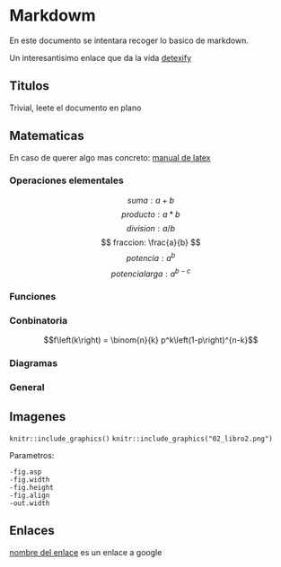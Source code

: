 # Markdowm

En este documento se intentara recoger lo basico de markdown.


Un interesantisimo enlace que da la vida [detexify](https://detexify.kirelabs.org/classify.html)

## Titulos

Trivial, leete el documento en plano

## Matematicas

En caso de querer algo mas concreto: [manual de latex](https://manualdelatex.com/tutoriales/ecuaciones)

### Operaciones elementales

$$ suma: a + b $$
$$ producto: a * b $$
$$ division: a / b $$
$$ fraccion: \frac{a}{b} $$
$$ potencia: a ^ b $$
$$ potencia larga: a ^ {b - c} $$

### Funciones


### Conbinatoria

$$f\left(k\right) = \binom{n}{k} p^k\left(1-p\right)^{n-k}$$ 

### Diagramas

### General

## Imagenes

`knitr::include_graphics()`
`knitr::include_graphics("02_libro2.png")`

Parametros:

```
-fig.asp
-fig.width
-fig.height
-fig.align
-out.width
```

## Enlaces

[nombre del enlace](https://www.google.com) es un enlace a google
